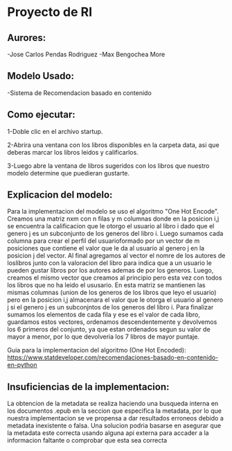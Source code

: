 # Proyecto de RI

## Aurores:
-Jose Carlos Pendas Rodriguez
-Max Bengochea More

## Modelo Usado:
-Sistema de Recomendacion basado en contenido
## Como ejecutar:
1-Doble clic en el archivo startup.

2-Abrira una ventana con los libros disponibles en la carpeta data, asi que deberas marcar los libros leidos y calificarlos.

3-Luego abre la ventana de libros sugeridos con los libros que nuestro modelo determine que puedieran gustarte.

## Explicacion del modelo:
Para la implementacion del modelo se uso el algoritmo "One Hot Encode". Creamos una matriz nxm con n filas y m columnas donde en la posicion i,j se encuentra la calificacion que le otorgo el usuario al libro i dado que el genero j es un subconjunto de los generos del libro i. Luego sumamos cada columna para crear el perfil del usuarioformado por un vector de m posiciones que contiene el valor que le da al usuario al genero j en la posicion j del vector. Al final agregamos al vector el nomre de los autores de loslibros junto con la valoracion del libro para indica que a un usuario le pueden gustar libros por los autores ademas de por los generos. Luego, creamos el mismo vector que creamos al principio pero esta vez con todos los libros que no ha leido el ususario. En esta matriz se mantienen las mismas columnas (union de los generos de los libros que leyo el usuario) pero en la posicion i,j almacenara el valor que le otorga el usuario al genero j si el genero j es un subconjntos de los generos del libro i. Para finalizar sumamos los elementos de cada fila y ese es el valor de cada libro, guardamos estos vectores, ordenamos descendentemente y devolvemos los 6 primeros del conjunto, ya que estan ordenados segun su valor de mayor a menor, por lo que devolveria los 7 libros de mayor puntaje.

Guia para la implementacion del algoritmo (One Hot Encoded):
https://www.statdeveloper.com/recomendaciones-basado-en-contenido-en-python

## Insuficiencias de la implementacion:
La obtencion de la metadata se realiza haciendo una busqueda interna en los documentos .epub en la seccion que especifica la metadata, por lo que nuestra implementacion se ve propensa a dar resultados erroneos debido a metadata inexistente o falsa. Una solucion podria basarse en asegurar que la metadata este correcta usando alguna api externa para accader a la informacion faltante o comprobar que esta sea correcta

